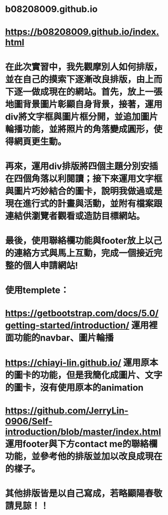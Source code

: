 # b08208009.github.io
# https://b08208009.github.io/index.html
# 在此次實習中，我先觀摩別人如何排版，並在自己的摸索下逐漸改良排版，由上而下逐一做成現在的網站。首先，放上一張地圖背景圖片彰顯自身背景，接著，運用div將文字框與圖片框分開，並追加圖片輪播功能，並將照片的角落變成圓形，使得網頁更生動。
# 再來，運用div排版將四個主題分別安插在四個角落以利閱讀；接下來運用文字框與圖片巧妙結合的圖卡，說明我做過或是現在進行式的計畫與活動，並附有檔案跟連結供瀏覽者觀看或造訪目標網站。
# 最後，使用聯絡欄功能與footer放上以己的連絡方式與馬上互動，完成一個接近完整的個人申請網站!

# 使用templete：
# https://getbootstrap.com/docs/5.0/getting-started/introduction/ 運用裡面功能的navbar、圖片輪播
# https://chiayi-lin.github.io/ 運用原本的圖卡的功能，但是我簡化成圖片、文字的圖卡，沒有使用原本的animation
# https://github.com/JerryLin-0906/Self-introduction/blob/master/index.html 運用footer與下方contact me的聯絡欄功能，並參考他的排版並加以改良成現在的樣子。
# 其他排版皆是以自己寫成，若略顯陽春敬請見諒！！


